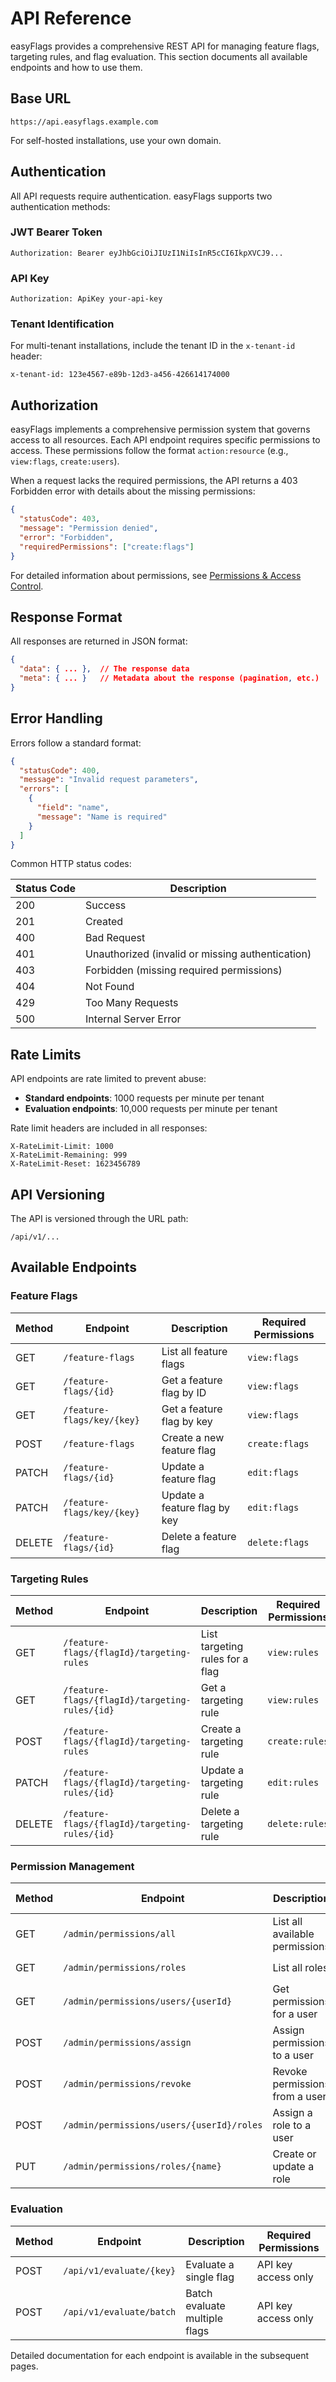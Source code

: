 # API Reference

easyFlags provides a comprehensive REST API for managing feature flags, targeting rules, and flag evaluation. This section documents all available endpoints and how to use them.

## Base URL

```
https://api.easyflags.example.com
```

For self-hosted installations, use your own domain.

## Authentication

All API requests require authentication. easyFlags supports two authentication methods:

### JWT Bearer Token

```http
Authorization: Bearer eyJhbGciOiJIUzI1NiIsInR5cCI6IkpXVCJ9...
```

### API Key

```http
Authorization: ApiKey your-api-key
```

### Tenant Identification

For multi-tenant installations, include the tenant ID in the `x-tenant-id` header:

```http
x-tenant-id: 123e4567-e89b-12d3-a456-426614174000
```

## Authorization

easyFlags implements a comprehensive permission system that governs access to all resources. Each API endpoint requires specific permissions to access. These permissions follow the format `action:resource` (e.g., `view:flags`, `create:users`).

When a request lacks the required permissions, the API returns a 403 Forbidden error with details about the missing permissions:

```json
{
  "statusCode": 403,
  "message": "Permission denied",
  "error": "Forbidden",
  "requiredPermissions": ["create:flags"]
}
```

For detailed information about permissions, see [Permissions & Access Control](permissions.md).

## Response Format

All responses are returned in JSON format:

```json
{
  "data": { ... },  // The response data
  "meta": { ... }   // Metadata about the response (pagination, etc.)
}
```

## Error Handling

Errors follow a standard format:

```json
{
  "statusCode": 400,
  "message": "Invalid request parameters",
  "errors": [
    {
      "field": "name",
      "message": "Name is required"
    }
  ]
}
```

Common HTTP status codes:

| Status Code | Description |
|-------------|-------------|
| 200 | Success |
| 201 | Created |
| 400 | Bad Request |
| 401 | Unauthorized (invalid or missing authentication) |
| 403 | Forbidden (missing required permissions) |
| 404 | Not Found |
| 429 | Too Many Requests |
| 500 | Internal Server Error |

## Rate Limits

API endpoints are rate limited to prevent abuse:

- **Standard endpoints**: 1000 requests per minute per tenant
- **Evaluation endpoints**: 10,000 requests per minute per tenant

Rate limit headers are included in all responses:

```http
X-RateLimit-Limit: 1000
X-RateLimit-Remaining: 999
X-RateLimit-Reset: 1623456789
```

## API Versioning

The API is versioned through the URL path:

```
/api/v1/...
```

## Available Endpoints

### Feature Flags

| Method | Endpoint | Description | Required Permissions |
|--------|----------|-------------|---------------------|
| GET | `/feature-flags` | List all feature flags | `view:flags` |
| GET | `/feature-flags/{id}` | Get a feature flag by ID | `view:flags` |
| GET | `/feature-flags/key/{key}` | Get a feature flag by key | `view:flags` |
| POST | `/feature-flags` | Create a new feature flag | `create:flags` |
| PATCH | `/feature-flags/{id}` | Update a feature flag | `edit:flags` |
| PATCH | `/feature-flags/key/{key}` | Update a feature flag by key | `edit:flags` |
| DELETE | `/feature-flags/{id}` | Delete a feature flag | `delete:flags` |

### Targeting Rules

| Method | Endpoint | Description | Required Permissions |
|--------|----------|-------------|---------------------|
| GET | `/feature-flags/{flagId}/targeting-rules` | List targeting rules for a flag | `view:rules` |
| GET | `/feature-flags/{flagId}/targeting-rules/{id}` | Get a targeting rule | `view:rules` |
| POST | `/feature-flags/{flagId}/targeting-rules` | Create a targeting rule | `create:rules` |
| PATCH | `/feature-flags/{flagId}/targeting-rules/{id}` | Update a targeting rule | `edit:rules` |
| DELETE | `/feature-flags/{flagId}/targeting-rules/{id}` | Delete a targeting rule | `delete:rules` |

### Permission Management

| Method | Endpoint | Description | Required Permissions |
|--------|----------|-------------|---------------------|
| GET | `/admin/permissions/all` | List all available permissions | `assign:permissions` or `super:admin` |
| GET | `/admin/permissions/roles` | List all roles | `assign:roles` or `super:admin` |
| GET | `/admin/permissions/users/{userId}` | Get permissions for a user | `view:users` or `super:admin` |
| POST | `/admin/permissions/assign` | Assign permissions to a user | `assign:permissions` or `super:admin` |
| POST | `/admin/permissions/revoke` | Revoke permissions from a user | `assign:permissions` or `super:admin` |
| POST | `/admin/permissions/users/{userId}/roles` | Assign a role to a user | `assign:roles` or `super:admin` |
| PUT | `/admin/permissions/roles/{name}` | Create or update a role | `assign:roles` or `super:admin` |

### Evaluation

| Method | Endpoint | Description | Required Permissions |
|--------|----------|-------------|---------------------|
| POST | `/api/v1/evaluate/{key}` | Evaluate a single flag | API key access only |
| POST | `/api/v1/evaluate/batch` | Batch evaluate multiple flags | API key access only |

Detailed documentation for each endpoint is available in the subsequent pages. 